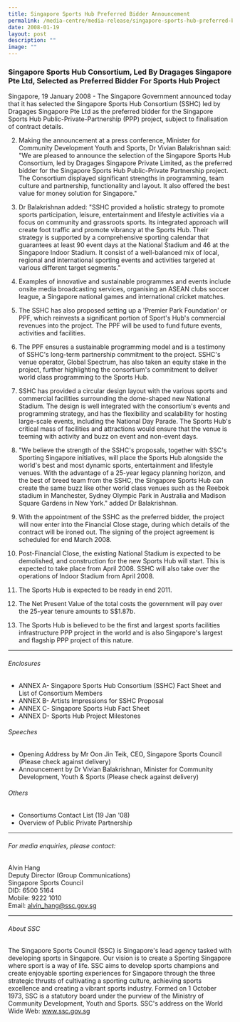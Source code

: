 ```yaml
---
title: Singapore Sports Hub Preferred Bidder Announcement
permalink: /media-centre/media-release/singapore-sports-hub-preferred-bidder-announcement/
date: 2008-01-19
layout: post
description: ""
image: ""
---
```

### **Singapore Sports Hub Consortium, Led By Dragages Singapore Pte Ltd, Selected as Preferred Bidder For Sports Hub Project**

Singapore, 19 January 2008 - The Singapore Government announced today that it has selected the Singapore Sports Hub Consortium (SSHC) led by Dragages Singapore Pte Ltd as the preferred bidder for the Singapore Sports Hub Public-Private-Partnership (PPP) project, subject to finalisation of contract details.

2. Making the announcement at a press conference, Minister for Community Development Youth and Sports, Dr Vivian Balakrishnan said: "We are pleased to announce the selection of the Singapore Sports Hub Consortium, led by Dragages Singapore Private Limited, as the preferred bidder for the Singapore Sports Hub Public-Private Partnership project. The Consortium displayed significant strengths in programming, team culture and partnership, functionality and layout. It also offered the best value for money solution for Singapore."

3. Dr Balakrishnan added: "SSHC provided a holistic strategy to promote sports participation, leisure, entertainment and lifestyle activities via a focus on community and grassroots sports. Its integrated approach will create foot traffic and promote vibrancy at the Sports Hub. Their strategy is supported by a comprehensive sporting calendar that guarantees at least 90 event days at the National Stadium and 46 at the Singapore Indoor Stadium. It consist of a well-balanced mix of local, regional and international sporting events and activities targeted at various different target segments."

4. Examples of innovative and sustainable programmes and events include onsite media broadcasting services, organising an ASEAN clubs soccer league, a Singapore national games and international cricket matches.

5. The SSHC has also proposed setting up a 'Premier Park Foundation' or PPF, which reinvests a significant portion of Sport's Hub's commercial revenues into the project. The PPF will be used to fund future events, activities and facilities.

6. The PPF ensures a sustainable programming model and is a testimony of SSHC's long-term partnership commitment to the project. SSHC's venue operator, Global Spectrum, has also taken an equity stake in the project, further highlighting the consortium's commitment to deliver world class programming to the Sports Hub.

7. SSHC has provided a circular design layout with the various sports and commercial facilities surrounding the dome-shaped new National Stadium. The design is well integrated with the consortium's events and programming strategy, and has the flexibility and scalability for hosting large-scale events, including the National Day Parade. The Sports Hub's critical mass of facilities and attractions would ensure that the venue is teeming with activity and buzz on event and non-event days.

8. "We believe the strength of the SSHC's proposals, together with SSC's Sporting Singapore initiatives, will place the Sports Hub alongside the world's best and most dynamic sports, entertainment and lifestyle venues. With the advantage of a 25-year legacy planning horizon, and the best of breed team from the SSHC, the Singapore Sports Hub can create the same buzz like other world class venues such as the Reebok stadium in Manchester, Sydney Olympic Park in Australia and Madison Square Gardens in New York." added Dr Balakrishnan.

9. With the appointment of the SSHC as the preferred bidder, the project will now enter into the Financial Close stage, during which details of the contract will be ironed out. The signing of the project agreement is scheduled for end March 2008.

10. Post-Financial Close, the existing National Stadium is expected to be demolished, and construction for the new Sports Hub will start. This is expected to take place from April 2008. SSHC will also take over the operations of Indoor Stadium from April 2008.

11. The Sports Hub is expected to be ready in end 2011.

12. The Net Present Value of the total costs the government will pay over the 25-year tenure amounts to S$1.87b.

13. The Sports Hub is believed to be the first and largest sports facilities infrastructure PPP project in the world and is also Singapore's largest and flagship PPP project of this nature.

---

###### Enclosures
* ANNEX A- Singapore Sports Hub Consortium (SSHC) Fact Sheet and List of Consortium Members
* ANNEX B- Artists Impressions for SSHC Proposal
* ANNEX C- Singapore Sports Hub Fact Sheet
* ANNEX D- Sports Hub Project Milestones

###### Speeches
* Opening Address by Mr Oon Jin Teik, CEO, Singapore Sports Council (Please check against delivery)
* Announcement by Dr Vivian Balakrishnan, Minister for Community Development, Youth & Sports (Please check against delivery)

###### Others
* Consortiums Contact List (19 Jan '08)
* Overview of Public Private Partnership

---

###### For media enquiries, please contact:

Alvin Hang<br>
Deputy Director (Group Communications)<br>
Singapore Sports Council<br>
DID: 6500 5164<br>
Mobile: 9222 1010<br>
Email: alvin_hang@ssc.gov.sg

---

###### About SSC
The Singapore Sports Council (SSC) is Singapore's lead agency tasked with developing sports in Singapore. Our vision is to create a Sporting Singapore where sport is a way of life. SSC aims to develop sports champions and create enjoyable sporting experiences for Singapore through the three strategic thrusts of cultivating a sporting culture, achieving sports excellence and creating a vibrant sports industry. Formed on 1 October 1973, SSC is a statutory board under the purview of the Ministry of Community Development, Youth and Sports. SSC's address on the World Wide Web: www.ssc.gov.sg